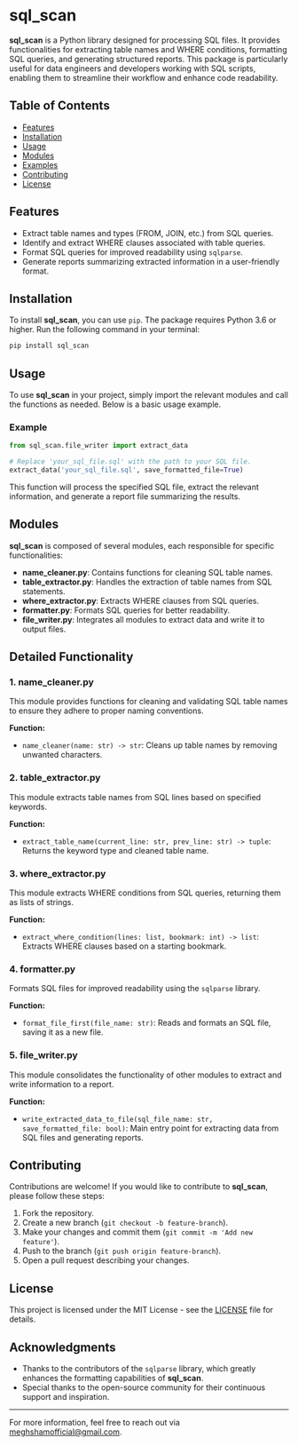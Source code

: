 # sql_scan

**sql_scan** is a Python library designed for processing SQL files. It provides functionalities for extracting table names and WHERE conditions, formatting SQL queries, and generating structured reports. This package is particularly useful for data engineers and developers working with SQL scripts, enabling them to streamline their workflow and enhance code readability.

## Table of Contents

- [Features](#features)
- [Installation](#installation)
- [Usage](#usage)
- [Modules](#modules)
- [Examples](#examples)
- [Contributing](#contributing)
- [License](#license)

## Features

- Extract table names and types (FROM, JOIN, etc.) from SQL queries.
- Identify and extract WHERE clauses associated with table queries.
- Format SQL queries for improved readability using `sqlparse`.
- Generate reports summarizing extracted information in a user-friendly format.

## Installation

To install **sql_scan**, you can use `pip`. The package requires Python 3.6 or higher. Run the following command in your terminal:

```bash
pip install sql_scan
```

## Usage

To use **sql_scan** in your project, simply import the relevant modules and call the functions as needed. Below is a basic usage example.

### Example

```python
from sql_scan.file_writer import extract_data

# Replace 'your_sql_file.sql' with the path to your SQL file.
extract_data('your_sql_file.sql', save_formatted_file=True)
```

This function will process the specified SQL file, extract the relevant information, and generate a report file summarizing the results.

## Modules

**sql_scan** is composed of several modules, each responsible for specific functionalities:

- **name_cleaner.py**: Contains functions for cleaning SQL table names.
- **table_extractor.py**: Handles the extraction of table names from SQL statements.
- **where_extractor.py**: Extracts WHERE clauses from SQL queries.
- **formatter.py**: Formats SQL queries for better readability.
- **file_writer.py**: Integrates all modules to extract data and write it to output files.

## Detailed Functionality

### 1. **name_cleaner.py**
This module provides functions for cleaning and validating SQL table names to ensure they adhere to proper naming conventions.

**Function:**
- `name_cleaner(name: str) -> str`: Cleans up table names by removing unwanted characters.

### 2. **table_extractor.py**
This module extracts table names from SQL lines based on specified keywords.

**Function:**
- `extract_table_name(current_line: str, prev_line: str) -> tuple`: Returns the keyword type and cleaned table name.

### 3. **where_extractor.py**
This module extracts WHERE conditions from SQL queries, returning them as lists of strings.

**Function:**
- `extract_where_condition(lines: list, bookmark: int) -> list`: Extracts WHERE clauses based on a starting bookmark.

### 4. **formatter.py**
Formats SQL files for improved readability using the `sqlparse` library.

**Function:**
- `format_file_first(file_name: str)`: Reads and formats an SQL file, saving it as a new file.

### 5. **file_writer.py**
This module consolidates the functionality of other modules to extract and write information to a report.

**Function:**
- `write_extracted_data_to_file(sql_file_name: str, save_formatted_file: bool)`: Main entry point for extracting data from SQL files and generating reports.

## Contributing

Contributions are welcome! If you would like to contribute to **sql_scan**, please follow these steps:

1. Fork the repository.
2. Create a new branch (`git checkout -b feature-branch`).
3. Make your changes and commit them (`git commit -m 'Add new feature'`).
4. Push to the branch (`git push origin feature-branch`).
5. Open a pull request describing your changes.

## License

This project is licensed under the MIT License - see the [LICENSE](LICENSE) file for details.

## Acknowledgments

- Thanks to the contributors of the `sqlparse` library, which greatly enhances the formatting capabilities of **sql_scan**.
- Special thanks to the open-source community for their continuous support and inspiration.

---

For more information, feel free to reach out via [meghshamofficial@gmail.com](mailto:meghshamofficial@gmail.com).
```
